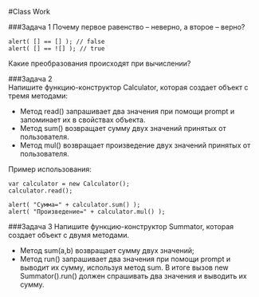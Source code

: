 #Class Work 

###Задача 1 
Почему первое равенство – неверно, а второе – верно?
```
alert( [] == [] ); // false
alert( [] == ![] ); // true
```
Какие преобразования происходят при вычислении?


###Задача 2  
Напишите функцию-конструктор Calculator, которая создает объект с тремя методами:
* Метод read() запрашивает два значения при помощи prompt и запоминает их в свойствах объекта.
* Метод sum() возвращает сумму двух значений принятых от пользователя.
* Метод mul() возвращает произведение двух значений принятых от пользователя. 

Пример использования:
```
var calculator = new Calculator();
calculator.read();

alert( "Сумма=" + calculator.sum() );
alert( "Произведение=" + calculator.mul() );

``` 

###Задача 3 
Напишите функцию-конструктор Summator, которая создает объект с двумя методами. 
* Метод sum(a,b) возвращает сумму двух значений;
* Метод run() запрашивает два значения при помощи prompt и выводит их сумму, используя метод sum. 
В итоге вызов new Summator().run() должен спрашивать два значения и выводить их сумму.

